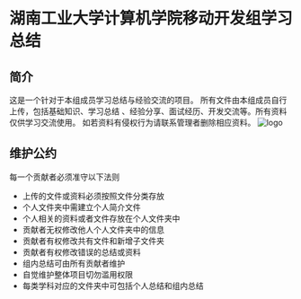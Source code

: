 # 湖南工业大学计算机学院移动开发组学习总结

## 简介

这是一个针对于本组成员学习总结与经验交流的项目。
所有文件由本组成员自行上传，包括基础知识、学习总结
、经验分享、面试经历、开发交流等。所有资料仅供学习交流使用。
如若资料有侵权行为请联系管理者删除相应资料。
![logo](http://bmob-cdn-12662.b0.upaiyun.com/2018/05/10/7f6a7b3640964cf5805b8918faa9475d.jpg)


## 维护公约

每一个贡献者必须准守以下法则

* 上传的文件或资料必须按照文件分类存放
* 个人文件夹中需建立个人简介文件
* 个人相关的资料或者文件存放在个人文件夹中
* 贡献者无权修改他人个人文件夹中的信息
* 贡献者有权修改共有文件和新增子文件夹
* 贡献者有权修改错误的总结或资料
* 组内总结可由所有贡献者维护
* 自觉维护整体项目切勿滥用权限
* 每类学科对应的文件夹中可包括个人总结和组内总结




